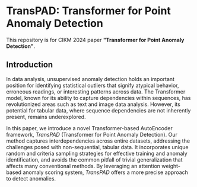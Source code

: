 # TransPAD: Transformer for Point Anomaly Detection

This repository is for CIKM 2024 paper **"Transformer for Point Anomaly Detection"**.

## Introduction

In data analysis, unsupervised anomaly detection holds an important position for identifying statistical outliers that signify atypical behavior, erroneous readings, or interesting patterns across data.
The Transformer model, known for its ability to capture dependencies within sequences, has revolutionized areas such as text and image data analysis.
However, its potential for tabular data, where sequence dependencies are not inherently present, remains underexplored.

In this paper, we introduce a novel Transformer-based AutoEncoder framework, _TransPAD_ (Transformer for Point Anomaly Detection).
Our method captures interdependencies across entire datasets, addressing the challenges posed with non-sequential, tabular data.
It incorporates unique random and criteria sampling strategies for effective training and anomaly identification, and avoids the common pitfall of trivial generalization that affects many conventional methods.
By leveraging an attention weight-based anomaly scoring system, _TransPAD_ offers a more precise approach to detect anomalies.
